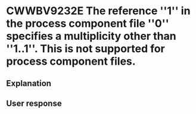 # CWWBV9232E The reference ''1'' in the process component file ''0'' specifies a multiplicity other than ''1..1''. This is not supported for process component files.

## Explanation

## User response